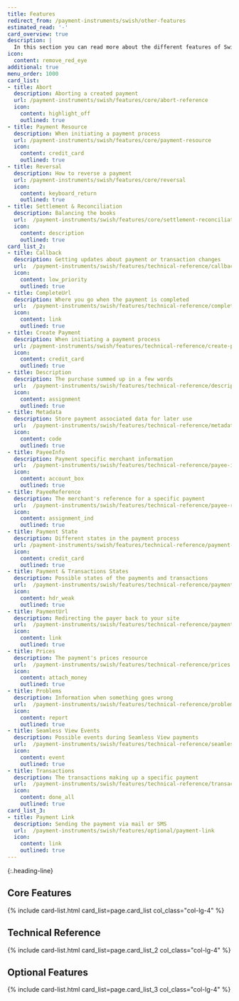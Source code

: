 ```yaml
---
title: Features
redirect_from: /payment-instruments/swish/other-features
estimated_read: '-'
card_overview: true
description: |
  In this section you can read more about the different features of Swish.
icon:
  content: remove_red_eye
additional: true
menu_order: 1000
card_list:
- title: Abort
  description: Aborting a created payment
  url: /payment-instruments/swish/features/core/abort-reference
  icon:
    content: highlight_off
    outlined: true
- title: Payment Resource
  description: When initiating a payment process
  url: /payment-instruments/swish/features/core/payment-resource
  icon:
    content: credit_card
    outlined: true
- title: Reversal
  description: How to reverse a payment
  url: /payment-instruments/swish/features/core/reversal
  icon:
    content: keyboard_return
    outlined: true
- title: Settlement & Reconciliation
  description: Balancing the books
  url:  /payment-instruments/swish/features/core/settlement-reconciliation
  icon:
    content: description
    outlined: true
card_list_2:
- title: Callback
  description: Getting updates about payment or transaction changes
  url:  /payment-instruments/swish/features/technical-reference/callback-reference
  icon:
    content: low_priority
    outlined: true
- title: CompleteUrl
  description: Where you go when the payment is completed
  url:  /payment-instruments/swish/features/technical-reference/complete-url
  icon:
    content: link
    outlined: true
- title: Create Payment
  description: When initiating a payment process
  url: /payment-instruments/swish/features/technical-reference/create-payment
  icon:
    content: credit_card
    outlined: true
- title: Description
  description: The purchase summed up in a few words
  url:  /payment-instruments/swish/features/technical-reference/description
  icon:
    content: assignment
    outlined: true
- title: Metadata
  description: Store payment associated data for later use
  url:  /payment-instruments/swish/features/technical-reference/metadata
  icon:
    content: code
    outlined: true
- title: PayeeInfo
  description: Payment specific merchant information
  url:  /payment-instruments/swish/features/technical-reference/payee-info
  icon:
    content: account_box
    outlined: true
- title: PayeeReference
  description: The merchant's reference for a specific payment
  url:  /payment-instruments/swish/features/technical-reference/payee-reference
  icon:
    content: assignment_ind
    outlined: true
- title: Payment State
  description: Different states in the payment process
  url: /payment-instruments/swish/features/technical-reference/payment-state
  icon:
    content: credit_card
    outlined: true
- title: Payment & Transactions States
  description: Possible states of the payments and transactions
  url:  /payment-instruments/swish/features/technical-reference/payment-transaction-states
  icon:
    content: hdr_weak
    outlined: true
- title: PaymentUrl
  description: Redirecting the payer back to your site
  url:  /payment-instruments/swish/features/technical-reference/payment-url
  icon:
    content: link
    outlined: true
- title: Prices
  description: The payment's prices resource
  url:  /payment-instruments/swish/features/technical-reference/prices
  icon:
    content: attach_money
    outlined: true
- title: Problems
  description: Information when something goes wrong
  url:  /payment-instruments/swish/features/technical-reference/problems
  icon:
    content: report
    outlined: true
- title: Seamless View Events
  description: Possible events during Seamless View payments
  url:  /payment-instruments/swish/features/technical-reference/seamless-view-events
  icon:
    content: event
    outlined: true
- title: Transactions
  description: The transactions making up a specific payment
  url:  /payment-instruments/swish/features/technical-reference/transactions
  icon:
    content: done_all
    outlined: true
card_list_3:
- title: Payment Link
  description: Sending the payment via mail or SMS
  url:  /payment-instruments/swish/features/optional/payment-link
  icon:
    content: link
    outlined: true
---
```


{:.heading-line}

## Core Features

{% include card-list.html card_list=page.card_list
    col_class="col-lg-4" %}

## Technical Reference

{% include card-list.html card_list=page.card_list_2
    col_class="col-lg-4" %}

## Optional Features

{% include card-list.html card_list=page.card_list_3
    col_class="col-lg-4" %}
